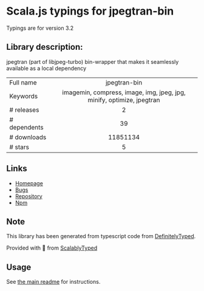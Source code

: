 
# Scala.js typings for jpegtran-bin

Typings are for version 3.2

## Library description:
jpegtran (part of libjpeg-turbo) bin-wrapper that makes it seamlessly available as a local dependency

|                    |                 |
| ------------------ | :-------------: |
| Full name          | jpegtran-bin |
| Keywords           | imagemin, compress, image, img, jpeg, jpg, minify, optimize, jpegtran |
| # releases         | 2 |
| # dependents       | 39 |
| # downloads        | 11851134 |
| # stars            | 5 |

## Links
- [Homepage](https://github.com/imagemin/jpegtran-bin#readme)
- [Bugs](https://github.com/imagemin/jpegtran-bin/issues)
- [Repository](https://github.com/imagemin/jpegtran-bin)
- [Npm](https://www.npmjs.com/package/jpegtran-bin)
    


## Note
This library has been generated from typescript code from [DefinitelyTyped](https://definitelytyped.org).

Provided with :purple_heart: from [ScalablyTyped](https://github.com/oyvindberg/ScalablyTyped)

## Usage
See [the main readme](../../readme.md) for instructions.


